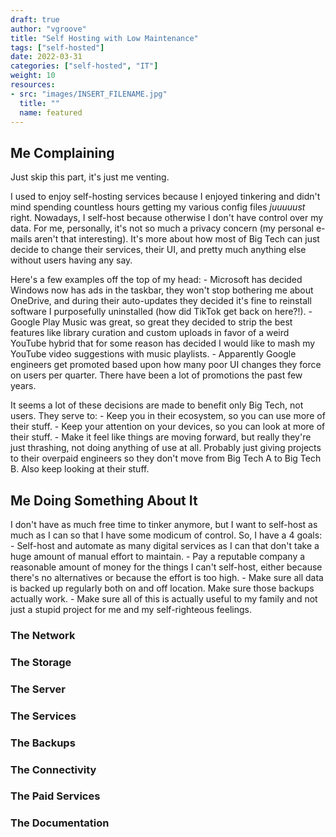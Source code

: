 ```yaml
---
draft: true
author: "vgroove"
title: "Self Hosting with Low Maintenance"
tags: ["self-hosted"]
date: 2022-03-31
categories: ["self-hosted", "IT"]
weight: 10
resources:
- src: "images/INSERT_FILENAME.jpg"
  title: ""
  name: featured
---
```


## Me Complaining

Just skip this part, it's just me venting.

I used to enjoy self-hosting services because I enjoyed tinkering and didn't mind spending countless hours getting my various config files *juuuuust* right. Nowadays, I self-host because otherwise I don't have control over my data. For me, personally, it's not so much a privacy concern (my personal e-mails aren't that interesting). It's more about how most of Big Tech can just decide to change their services, their UI, and pretty much anything else without users having any say.

Here's a few examples off the top of my head:
	- Microsoft has decided Windows now has ads in the taskbar, they won't stop bothering me about OneDrive, and during their auto-updates they decided it's fine to reinstall software I purposefully uninstalled (how did TikTok get back on here?!).
	- Google Play Music was great, so great they decided to strip the best features like library curation and custom uploads in favor of a weird YouTube hybrid that for some reason has decided I would like to mash my YouTube video suggestions with music playlists.
	- Apparently Google engineers get promoted based upon how many poor UI changes they force on users per quarter. There have been a lot of promotions the past few years.

It seems a lot of these decisions are made to benefit only Big Tech, not users. They serve to:
	- Keep you in their ecosystem, so you can use more of their stuff.
	- Keep your attention on your devices, so you can look at more of their stuff.
	- Make it feel like things are moving forward, but really they're just thrashing, not doing anything of use at all. Probably just giving projects to their overpaid engineers so they don't move from Big Tech A to Big Tech B. Also keep looking at their stuff.

## Me Doing Something About It

I don't have as much free time to tinker anymore, but I want to self-host as much as I can so that I have some modicum of control. So, I have a 4 goals:
	- Self-host and automate as many digital services as I can that don't take a huge amount of manual effort to maintain.
	- Pay a reputable company a reasonable amount of money for the things I can't self-host, either because there's no alternatives or because the effort is too high.
	- Make sure all data is backed up regularly both on and off location. Make sure those backups actually work.
	- Make sure all of this is actually useful to my family and not just a stupid project for me and my self-righteous feelings.

### The Network
### The Storage
### The Server
### The Services
### The Backups
### The Connectivity
### The Paid Services
### The Documentation
